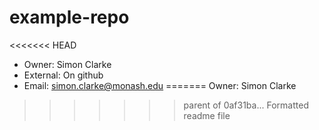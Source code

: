 # example-repo

<<<<<<< HEAD
* Owner: Simon Clarke
* External: On github
* Email: simon.clarke@monash.edu
=======
Owner: Simon Clarke
>>>>>>> parent of 0af31ba... Formatted readme file
